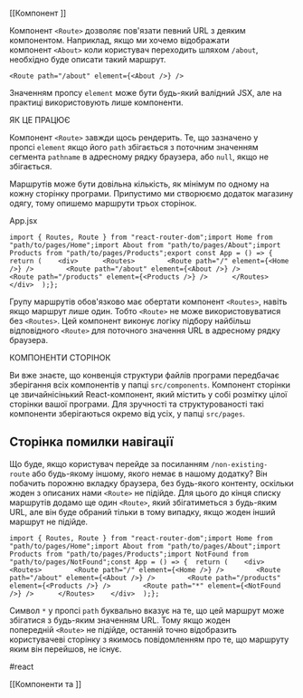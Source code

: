 
[[Компонент <BrowserRouter>]]

Компонент `<Route>` дозволяє пов'язати певний URL з деяким компонентом. Наприклад, якщо ми хочемо відображати компонент `<About>` коли користувач переходить шляхом `/about`, необхідно буде описати такий маршрут.

```
<Route path="/about" element={<About />} />
```

Значенням пропсу `element` може бути будь-який валідний JSX, але на практиці використовують лише компоненти.

ЯК ЦЕ ПРАЦЮЄ

Компонент `<Route>` завжди щось рендерить. Те, що зазначено у пропсі `element` якщо його `path` збігається з поточним значенням сегмента `pathname` в адресному рядку браузера, або `null`, якщо не збігається.

Маршрутів може бути довільна кількість, як мінімум по одному на кожну сторінку програми. Припустимо ми створюємо додаток магазину одягу, тому опишемо маршрути трьох сторінок.

App.jsx

```
import { Routes, Route } from "react-router-dom";import Home from "path/to/pages/Home";import About from "path/to/pages/About";import Products from "path/to/pages/Products";export const App = () => {  return (    <div>      <Routes>        <Route path="/" element={<Home />} />        <Route path="/about" element={<About />} />        <Route path="/products" element={<Products />} />      </Routes>    </div>  );};
```

Групу маршрутів обов'язково має обертати компонент `<Routes>`, навіть якщо маршрут лише один. Тобто `<Route>` не може використовуватися без `<Routes>`. Цей компонент виконує логіку підбору найбільш відповідного `<Route>` для поточного значення URL в адресному рядку браузера.

КОМПОНЕНТИ СТОРІНОК

Ви вже знаєте, що конвенція структури файлів програми передбачає зберігання всіх компонентів у папці `src/components`. Компонент сторінки це звичайнісінький React-компонент, який містить у собі розмітку цілої сторінки вашої програми. Для зручності та структурованості такі компоненти зберігаються окремо від усіх, у папці `src/pages`.

## Сторінка помилки навігації[​](https://textbook.edu.goit.global/react-zr7b4k/v1/uk/docs/lesson-09/routes#%D1%81%D1%82%D0%BE%D1%80%D1%96%D0%BD%D0%BA%D0%B0-%D0%BF%D0%BE%D0%BC%D0%B8%D0%BB%D0%BA%D0%B8-%D0%BD%D0%B0%D0%B2%D1%96%D0%B3%D0%B0%D1%86%D1%96%D1%97 "Пряме посилання на цей заголовок")

Що буде, якщо користувач перейде за посиланням `/non-existing-route` або будь-якому іншому, якого немає в нашому додатку? Він побачить порожню вкладку браузера, без будь-якого контенту, оскільки жоден з описаних нами `<Route>` не підійде. Для цього до кінця списку маршрутів додамо ще один `<Route>`, який збігатиметься з будь-яким URL, але він буде обраний тільки в тому випадку, якщо жоден інший маршрут не підійде.

```
import { Routes, Route } from "react-router-dom";import Home from "path/to/pages/Home";import About from "path/to/pages/About";import Products from "path/to/pages/Products";import NotFound from "path/to/pages/NotFound";const App = () => {  return (    <div>      <Routes>        <Route path="/" element={<Home />} />        <Route path="/about" element={<About />} />        <Route path="/products" element={<Products />} />        <Route path="*" element={<NotFound />} />      </Routes>    </div>  );};
```

Символ `*` у пропсі `path` буквально вказує на те, що цей маршрут може збігатися з будь-яким значенням URL. Тому якщо жоден попередній `<Route>` не підійде, останній точно відобразить користувачеві сторінку з якимось повідомленням про те, що маршруту яким він перейшов, не існує.

#react 

[[Компоненти <Link> та <NavLink>]]
